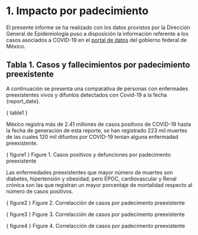 # 1. Impacto por padecimiento

El presente informe se ha realizado con los datos provistos por la Dirección General de Epidemiología puso a disposición la información referente a los casos asociados a COVID-19 en el [portal de datos](https://datos.gob.mx/busca/dataset/informacion-referente-a-casos-covid-19-en-mexico) del gobierno federal de México.


## **Tabla 1.** Casos y fallecimientos por padecimiento preexistente 

A continuación se presenta una comparativa de personas con enfermades preexistentes vivos y difuntos detectados con Covid-19 a la fecha {report_date}.


{ table1 }

<div style='page-break-after: always;'></div>
México registra más de 2.41 millones de casos positivos de COVID-19 hasta la fecha de generación de esta reporte, se han registrado 223 mil muertes de las cuales 120 mil difuntos por COVID-19 tenian alguna enfermadad preexistente.


{ figure1 } Figure 1. Casos positivos y defunciones por padecimento preexistente

<div style='page-break-after: always;'></div>

Las enfermedades preexistentes que mayor número de muertes son diabetes, hipertensión y obesidad, pero EPOC, cardiovascular y Renal crónica son las que registran un mayor porcentaje de mortalidad respecto al número de casos positivos.

{ figure2 } Figure 2. Correlacción de casos por padecimento preexistente

<div style='page-break-after: always;'></div>

{ figure3 } Figure 3. Correlacción de casos por padecimento preexistente

<div style='page-break-after: always;'></div>

{ figure4 } Figure 4. Correlacción de casos por padecimento preexistente
